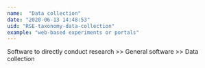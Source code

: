 ```yaml
---
name:  "Data collection"
date: "2020-06-13 14:48:53"
uid: "RSE-taxonomy-data-collection"
example: "web-based experiments or portals" 
---
```


Software to directly conduct research >> General software >> Data collection
